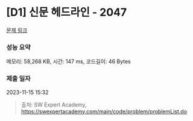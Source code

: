 # [D1] 신문 헤드라인 - 2047 

[문제 링크](https://swexpertacademy.com/main/code/problem/problemDetail.do?contestProbId=AV5QKsLaAy0DFAUq) 

### 성능 요약

메모리: 58,268 KB, 시간: 147 ms, 코드길이: 46 Bytes

### 제출 일자

2023-11-15 15:32



> 출처: SW Expert Academy, https://swexpertacademy.com/main/code/problem/problemList.do